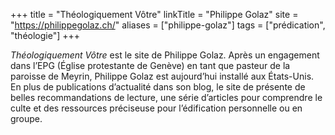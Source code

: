 +++
title = "Théologiquement Vôtre"
linkTitle = "Philippe Golaz"
site = "https://philippegolaz.ch/"
aliases = ["philippe-golaz"]
tags = ["prédication", "théologie"]
+++

*Théologiquement Vôtre* est le site de Philippe Golaz. Après un engagement dans l’EPG (Église protestante de Genève) en tant que pasteur de la paroisse de Meyrin, Philippe Golaz est aujourd’hui installé aux États-Unis. En plus de publications d’actualité dans son blog, le site de présente de belles recommandations de lecture, une série d’articles pour comprendre le culte et des ressources préciseuse pour l’édification personnelle ou en groupe.
